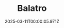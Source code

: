 ---
title: "Balatro"
id: 2379780
date: 2025-03-11T00:00:05.971Z
link: games/steam/recent/balatro
image: http://media.steampowered.com/steamcommunity/public/images/apps/2379780/b6018068070ab0e23561694c11f7950dd6f4c752.jpg
playtime_2weeks: 850
playtime_forever: 7696
playtime_windows_forever: 0
playtime_mac_forever: 192
playtime_linux_forever: 7504
playtime_deck_forever: 7504
---